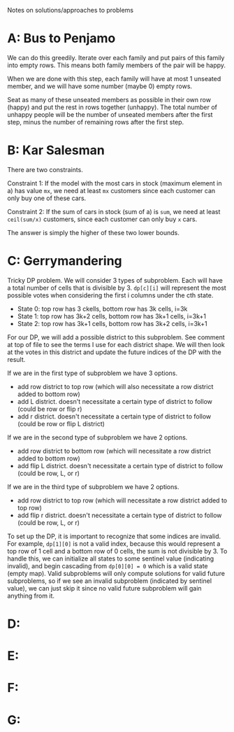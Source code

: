 Notes on solutions/approaches to problems

# A: Bus to Penjamo
We can do this greedily. Iterate over each family and put pairs of this family into empty rows. This means both family members of the pair will be happy.

When we are done with this step, each family will have at most 1 unseated member, and we will have some number (maybe 0) empty rows.

Seat as many of these unseated members as possible in their own row (happy) and put the rest in rows together (unhappy). The total number of unhappy people will be the number of unseated members after the first step, minus the number of remaining rows after the first step.

# B: Kar Salesman
There are two constraints. 

Constraint 1: If the model with the most cars in stock (maximum element in a) has value `mx`, we need at least `mx` customers since each customer can only buy one of these cars.

Constraint 2: If the sum of cars in stock (sum of a) is `sum`, we need at least `ceil(sum/x)` customers, since each customer can only buy `x` cars.

The answer is simply the higher of these two lower bounds.

# C: Gerrymandering

Tricky DP problem. We will consider 3 types of subproblem. Each will have a total number of cells that is divisible by 3. `dp[c][i]` will represent the most possible votes when considering the first i columns under the cth state.
- State 0: top row has 3 ckells, bottom row has 3k cells, i=3k
- State 1: top row has 3k+2 cells, bottom row has 3k+1 cells, i=3k+1
- State 2: top row has 3k+1 cells, bottom row has 3k+2 cells, i=3k+1

For our DP, we will add a possible district to this subproblem. See comment at top of file to see the terms I use for each district shape. We will then look at the votes in this district and update the future indices of the DP with the result.

If we are in the first type of subproblem we have 3 options.
- add row district to top row (which will also necessitate a row district added to bottom row)
- add L district. doesn't necessitate a certain type of district to follow (could be row or flip r)
- add r district. doesn't necessitate a certain type of district to follow (could be row or flip L district) 

If we are in the second type of subproblem we have 2 options.
- add row district to bottom row (which will necessitate a row district added to bottom row)
- add flip L district. doesn't necessitate a certain type of district to follow (could be row, L, or r)

If we are in the third type of subproblem we have 2 options.
- add row district to top row (which will necessitate a row district added to top row)
- add flip r district. doesn't necessitate a certain type of district to follow (could be row, L, or r)

To set up the DP, it is important to recognize that some indices are invalid. For example, `dp[1][0]` is not a valid index, because this would represent a top row of 1 cell and a bottom row of 0 cells, the sum is not divisible by 3. To handle this, we can initialize all states to some sentinel value (indicating invalid), and begin cascading from `dp[0][0] = 0` which is a valid state (empty map). Valid subproblems will only compute solutions for valid future subproblems, so if we see an invalid subproblem (indicated by sentinel value), we can just skip it since no valid future subproblem will gain anything from it.

# D:

# E:

# F:

# G:
